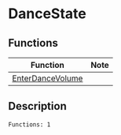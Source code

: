 # DanceState
## Functions
| Function | Note |
|----------|------|
|[EnterDanceVolume](EnterDanceVolume.md)| |
## Description
```
Functions: 1
```